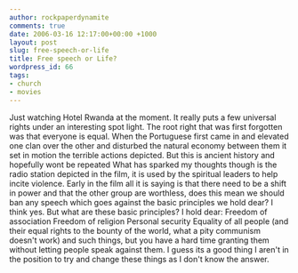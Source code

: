 ```yaml
---
author: rockpaperdynamite
comments: true
date: 2006-03-16 12:17:00+00:00 +1000
layout: post
slug: free-speech-or-life
title: Free speech or Life?
wordpress_id: 66
tags:
- church
- movies
---
```


Just watching Hotel Rwanda at the moment.
It really puts a few universal rights under an interesting spot light. The root right that was first forgotten was that everyone is equal. When the Portuguese first came in and elevated one clan over the other and disturbed the natural economy between them it set in motion the terrible actions depicted.
But this is ancient history and hopefully wont be repeated
What has sparked my thoughts though is the radio station depicted in the film, it is used by the spiritual leaders to help incite violence. Early in the film all it is saying is that there need to be a shift in power and that the other group are worthless, does this mean we should ban any speech which goes against the basic principles we hold dear? I think yes.
But what are these basic principles? I hold dear:
Freedom of association
Freedom of religion
Personal security
Equality of all people (and their equal rights to the bounty of the world, what a pity communism doesn't work)
and such things, but you have a hard time granting them without letting people speak against them. I guess its a good thing I aren't in the position to try and change these things as I don't know the answer.
